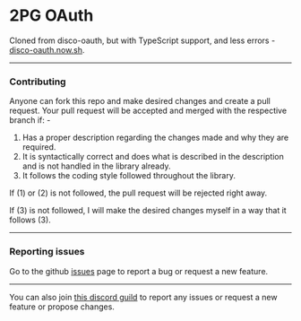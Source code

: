 # 2PG OAuth
Cloned from disco-oauth, but with TypeScript support, and less errors - [disco-oauth.now.sh](https://disco-oauth.now.sh).

---

### Contributing

Anyone can fork this repo and make desired changes and create a pull request. Your pull request will be accepted and merged with the respective branch if: -
1. Has a proper description regarding the changes made and why they are required.
2. It is syntactically correct and does what is described in the description and is not handled in the library already.
3. It follows the coding style followed throughout the library.

If (1) or (2) is not followed, the pull request will be rejected right away.

If (3) is not followed, I will make the desired changes myself in a way that it follows (3).

---

### Reporting issues

Go to the github [issues](https://github.com/TheDrone7/disco-oauth/issues) page to report a bug or request a new feature.

---
You can also join [this discord guild](https://discord.gg/4mmeuEV) to report any issues or request a new feature or propose changes.
